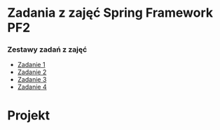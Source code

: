 # Zadania z zajęć Spring Framework PF2

### Zestawy zadań z zajęć
  - [Zadanie 1](SpringTask1/)
  - [Zadanie 2](SpringTask2/)
  - [Zadanie 3](SpringTask3/)
  - [Zadanie 4](SpringTask4/)

# Projekt
